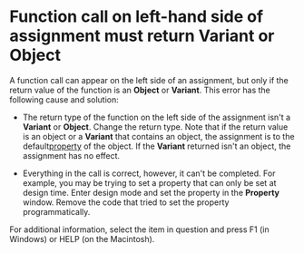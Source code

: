 
# Function call on left-hand side of assignment must return Variant or Object

A function call can appear on the left side of an assignment, but only if the return value of the function is an  **Object** or **Variant**. This error has the following cause and solution:



- The return type of the function on the left side of the assignment isn't a  **Variant** or **Object**. Change the return type. Note that if the return value is an object or a **Variant** that contains an object, the assignment is to the default[property](b8bdf64f-5920-1ae9-16d0-b26d09524a30.md) of the object. If the **Variant** returned isn't an object, the assignment has no effect.
    
- Everything in the call is correct, however, it can't be completed. For example, you may be trying to set a property that can only be set at design time. Enter design mode and set the property in the  **Property** window. Remove the code that tried to set the property programmatically.
    

For additional information, select the item in question and press F1 (in Windows) or HELP (on the Macintosh).
